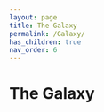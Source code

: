 ```yaml
---
layout: page
title: The Galaxy
permalink: /Galaxy/
has_children: true
nav_order: 6
---
```


# The Galaxy